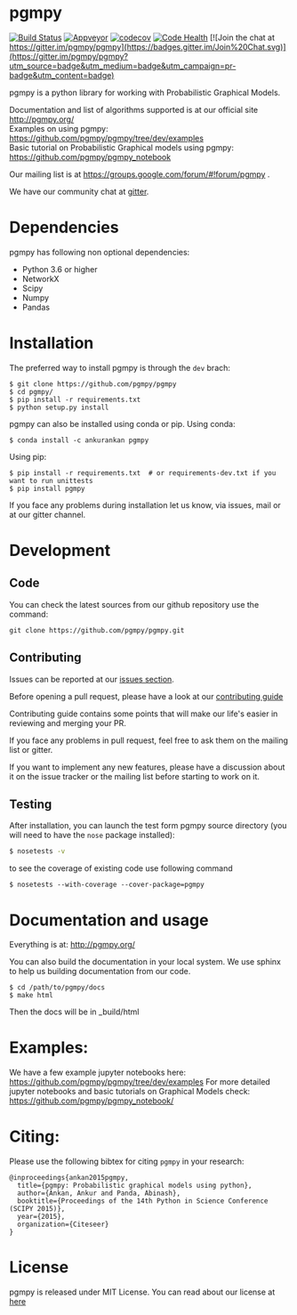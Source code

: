 pgmpy
=====
[![Build Status](https://travis-ci.org/pgmpy/pgmpy.svg?style=flat)](https://travis-ci.org/pgmpy/pgmpy)
[![Appveyor](https://ci.appveyor.com/api/projects/status/github/pgmpy/pgmpy?branch=dev)](https://www.appveyor.com/)
[![codecov](https://codecov.io/gh/pgmpy/pgmpy/branch/dev/graph/badge.svg)](https://codecov.io/gh/pgmpy/pgmpy)
[![Code Health](https://landscape.io/github/pgmpy/pgmpy/dev/landscape.svg?style=flat)](https://landscape.io/github/pgmpy/pgmpy/dev)
[![Join the chat at https://gitter.im/pgmpy/pgmpy](https://badges.gitter.im/Join%20Chat.svg)](https://gitter.im/pgmpy/pgmpy?utm_source=badge&utm_medium=badge&utm_campaign=pr-badge&utm_content=badge)

pgmpy is a python library for working with Probabilistic Graphical Models.  

Documentation  and list of algorithms supported is at our official site http://pgmpy.org/  
Examples on using pgmpy: https://github.com/pgmpy/pgmpy/tree/dev/examples  
Basic tutorial on Probabilistic Graphical models using pgmpy: https://github.com/pgmpy/pgmpy_notebook  

Our mailing list is at https://groups.google.com/forum/#!forum/pgmpy .

We have our community chat at [gitter](https://gitter.im/pgmpy/pgmpy).

Dependencies
=============
pgmpy has following non optional dependencies:
- Python 3.6 or higher
- NetworkX
- Scipy 
- Numpy
- Pandas

Installation
=============
The preferred way to install pgmpy is through the `dev` brach:
```
$ git clone https://github.com/pgmpy/pgmpy 
$ cd pgmpy/
$ pip install -r requirements.txt
$ python setup.py install
```

pgmpy can also be installed using conda or pip. 
Using conda:
```
$ conda install -c ankurankan pgmpy
```

Using pip:
```
$ pip install -r requirements.txt  # or requirements-dev.txt if you want to run unittests
$ pip install pgmpy
```

If you face any problems during installation let us know, via issues, mail or at our gitter channel.

Development
============

Code
----

You can check the latest sources from our github repository 
use the command:

    git clone https://github.com/pgmpy/pgmpy.git

Contributing
------------
Issues can be reported at our [issues section](https://github.com/pgmpy/pgmpy/issues).

Before opening a pull request, please have a look at our [contributing guide](
https://github.com/pgmpy/pgmpy/blob/dev/Contributing.md)

Contributing guide contains some points that will make our life's easier in reviewing and merging your PR.

If you face any problems in pull request, feel free to ask them on the mailing list or gitter.

If you want to implement any new features, please have a discussion about it on the issue tracker or the mailing
list before starting to work on it.

Testing
-------

After installation, you can launch the test form pgmpy
source directory (you will need to have the ``nose`` package installed):
```bash
$ nosetests -v
```
to see the coverage of existing code use following command
```
$ nosetests --with-coverage --cover-package=pgmpy
```

Documentation and usage
=======================

Everything is at:
http://pgmpy.org/

You can also build the documentation in your local system. We use sphinx to help us building documentation from our code.
```
$ cd /path/to/pgmpy/docs
$ make html
```
Then the docs will be in _build/html

Examples:
=========
We have a few example jupyter notebooks here: https://github.com/pgmpy/pgmpy/tree/dev/examples
For more detailed jupyter notebooks and basic tutorials on Graphical Models check: https://github.com/pgmpy/pgmpy_notebook/

Citing:
=======
Please use the following bibtex for citing `pgmpy` in your research:
```
@inproceedings{ankan2015pgmpy,
  title={pgmpy: Probabilistic graphical models using python},
  author={Ankan, Ankur and Panda, Abinash},
  booktitle={Proceedings of the 14th Python in Science Conference (SCIPY 2015)},
  year={2015},
  organization={Citeseer}
}
```

License
=======
pgmpy is released under MIT License. You can read about our license at [here](https://github.com/pgmpy/pgmpy/blob/dev/LICENSE)

